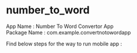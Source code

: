 # number_to_word
App Name : Number To Word Convertor App <br />
Package Name : com.example.convertnotowordapp <br />

Find below steps for the way to run mobile app : <br />